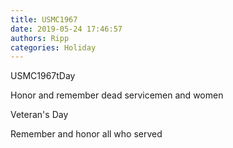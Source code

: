```yaml
---
title: USMC1967
date: 2019-05-24 17:46:57
authors: Ripp
categories: Holiday
---
```


 USMC1967tDay 

Honor and remember dead servicemen and women

Veteran's Day

Remember and honor all who served